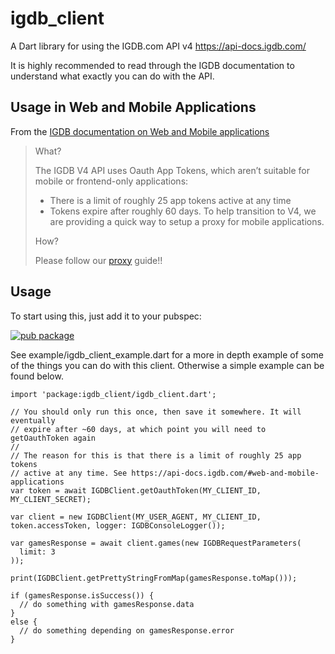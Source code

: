 # igdb_client

A Dart library for using the IGDB.com API v4
https://api-docs.igdb.com/

It is highly recommended to read through the IGDB documentation to understand
what exactly you can do with the API.

## Usage in Web and Mobile Applications

From the [IGDB documentation on Web and Mobile applications](https://api-docs.igdb.com/#web-and-mobile-applications)

> What?
> 
> The IGDB V4 API uses Oauth App Tokens, which aren’t suitable for mobile or frontend-only applications:
>    * There is a limit of roughly 25 app tokens active at any time
>    * Tokens expire after roughly 60 days.
> To help transition to V4, we are providing a quick way to setup a proxy for mobile applications.
> 
> How?
> 
> Please follow our [proxy](https://api-docs.igdb.com/#proxy) guide!!


## Usage

To start using this, just add it to your pubspec:

[![pub package](https://img.shields.io/pub/v/igdb_client.svg)](https://pub.dartlang.org/packages/igdb_client)


See example/igdb_client_example.dart for a more in depth example of some
of the things you can do with this client. Otherwise a simple example can be
found below.

    import 'package:igdb_client/igdb_client.dart';

    // You should only run this once, then save it somewhere. It will eventually
    // expire after ~60 days, at which point you will need to getOauthToken again
    // 
    // The reason for this is that there is a limit of roughly 25 app tokens
    // active at any time. See https://api-docs.igdb.com/#web-and-mobile-applications
    var token = await IGDBClient.getOauthToken(MY_CLIENT_ID, MY_CLIENT_SECRET);

    var client = new IGDBClient(MY_USER_AGENT, MY_CLIENT_ID, token.accessToken, logger: IGDBConsoleLogger());

    var gamesResponse = await client.games(new IGDBRequestParameters(
      limit: 3
    ));

    print(IGDBClient.getPrettyStringFromMap(gamesResponse.toMap()));

    if (gamesResponse.isSuccess()) {
      // do something with gamesResponse.data
    }
    else {
      // do something depending on gamesResponse.error
    }

